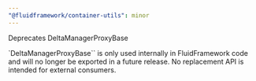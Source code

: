 ```yaml
---
"@fluidframework/container-utils": minor
---
```


Deprecates DeltaManagerProxyBase

`DeltaManagerProxyBase`` is only used internally in FluidFramework code and will no longer be exported in a future release.
No replacement API is intended for external consumers.

